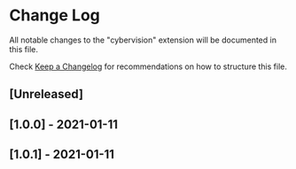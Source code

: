 # Change Log

All notable changes to the "cybervision" extension will be documented in this file.

Check [Keep a Changelog](http://keepachangelog.com/) for recommendations on how to structure this file.

## [Unreleased]

## [1.0.0] - 2021-01-11

## [1.0.1] - 2021-01-11